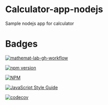 # Calculator-app-nodejs
Sample nodejs app for calculator

# Badges

[![mathemat-lab-gh-workflow](https://github.com/nathmahale/mathemat-lab/actions/workflows/applicationbuild.yml/badge.svg?branch=dev)](https://github.com/nathmahale/mathemat-lab/actions/workflows/applicationbuild.yml)

[![npm version](https://badge.fury.io/js/mathemat-lab.svg)](https://badge.fury.io/js/mathemat-lab)

[![NPM](https://nodei.co/npm/mathemat-lab.png)](https://nodei.co/npm/mathemat-lab/)

[![JavaScript Style Guide](https://img.shields.io/badge/code_style-standard-brightgreen.svg)](https://standardjs.com)

[![codecov](https://codecov.io/github/nathmahale/mathemat-lab/graph/badge.svg?token=QE2QIVBDUS)](https://codecov.io/github/nathmahale/mathemat-lab)
